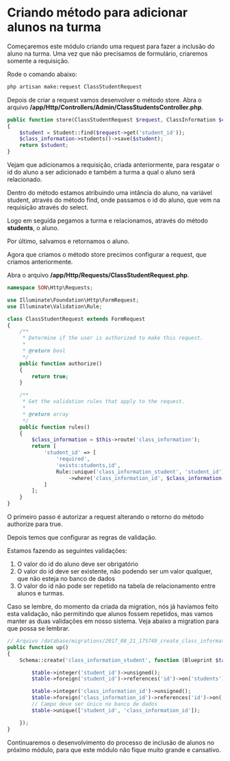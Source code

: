 # Criando método para adicionar alunos na turma

Começaremos este módulo criando uma request para fazer a inclusão do aluno na turma. Uma vez que não precisamos de formulário, criaremos somente a requisição.

Rode o comando abaixo:

```sh
php artisan make:request ClassStudentRequest
```

Depois de criar a request vamos desenvolver o método store. Abra o arquivo **/app/Http/Controllers/Admin/ClassStudentsController.php**.

```php
public function store(ClassStudentRequest $request, ClassInformation $class_information)
{
    $student = Student::find($request->get('student_id'));
    $class_information->students()->save($student);
    return $student;
}
```

Vejam que adicionamos a requisição, criada anteriormente, para resgatar o id do aluno a ser adicionado e também a turma a qual o aluno será relacionado.

Dentro do método estamos atribuindo uma intância do aluno, na variável student, através do método find, onde passamos o id do aluno, que vem na requisição através do select.

Logo em seguida pegamos a turma e relacionamos, através do método **students**, o aluno. 

Por último, salvamos e retornamos o aluno.

Agora que criamos o método store precimos configurar a request, que criamos anteriormente.

Abra o arquivo **/app/Http/Requests/ClassStudentRequest.php**.

```php
namespace SON\Http\Requests;

use Illuminate\Foundation\Http\FormRequest;
use Illuminate\Validation\Rule;

class ClassStudentRequest extends FormRequest
{
    /**
     * Determine if the user is authorized to make this request.
     *
     * @return bool
     */
    public function authorize()
    {
        return true;
    }

    /**
     * Get the validation rules that apply to the request.
     *
     * @return array
     */
    public function rules()
    {
        $class_information = $this->route('class_information');
        return [
            'student_id' => [
                'required',
                'exists:students,id',
                Rule::unique('class_information_student', 'student_id')
                    ->where('class_information_id', $class_information->id )
            ]
        ];
    }
}
```

O primeiro passo é autorizar a request alterando o retorno do método authorize para true.

Depois temos que configurar as regras de validação.

Estamos fazendo as seguintes validações:

1. O valor do id do aluno deve ser obrigatório
2. O valor do id deve ser existente, não podendo ser um valor qualquer, que não esteja no banco de dados
3. O valor do id não pode ser repetido na tabela de relacionamento entre alunos e turmas.

Caso se lembre, do momento da criada da migration, nós já havíamos feito esta validação, não permitindo que alunos fossem repetidos, mas vamos manter as duas validações em nosso sistema. Veja abaixo a migration para que possa se lembrar.

```php
// Arquivo /database/migrations/2017_08_21_175749_create_class_information_student_table.php
public function up()
{
    Schema::create('class_information_student', function (Blueprint $table) {

        $table->integer('student_id')->unsigned();
        $table->foreign('student_id')->references('id')->on('students');

        $table->integer('class_information_id')->unsigned();
        $table->foreign('class_information_id')->references('id')->on('class_informations');
        // Campo deve ser único no banco de dados
        $table->unique(['student_id', 'class_information_id']);

    });
}
```

Continuaremos o desenvolvimento do processo de inclusão de alunos no próximo módulo, para que este módulo não fique muito grande e cansativo.